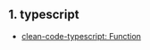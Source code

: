 ## 1. typescript
- [clean-code-typescript: Function](https://github.com/EunJaePark/Typescript/blob/main/clean-code-typescript/2_%ED%95%A8%EC%88%98(Function).md)
